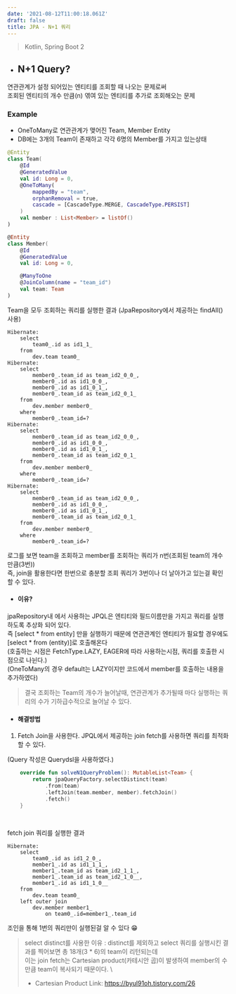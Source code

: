 ```yaml
---
date: '2021-08-12T11:00:18.061Z'
draft: false
title: JPA - N+1 쿼리
---
```

> Kotlin, Spring Boot 2
- ## N+1 Query?
연관관계가 설정 되어있는 엔티티를 조회할 때 나오는 문제로써 \
조회된 엔티티의 개수 만큼(n) 엮여 있는 엔티티를 추가로 조회해오는 문제

### Example
- OneToMany로 연관관계가 맺어진 Team, Member Entity
- DB에는 3개의 Team이 존재하고 각각 6명의 Member를 가지고 있는상태

```kotlin
@Entity
class Team(
    @Id
    @GeneratedValue
    val id: Long = 0,
    @OneToMany(
        mappedBy = "team",
        orphanRemoval = true,
        cascade = [CascadeType.MERGE, CascadeType.PERSIST]
    )
    val member : List<Member> = listOf()
)

@Entity
class Member(
    @Id
    @GeneratedValue
    val id: Long = 0,

    @ManyToOne
    @JoinColumn(name = "team_id")
    val team: Team
)
```

Team을 모두 조회하는 쿼리를 실행한 결과 (JpaRepository에서 제공하는 findAll() 사용)
```
Hibernate: 
    select
        team0_.id as id1_1_ 
    from
        dev.team team0_
Hibernate: 
    select
        member0_.team_id as team_id2_0_0_,
        member0_.id as id1_0_0_,
        member0_.id as id1_0_1_,
        member0_.team_id as team_id2_0_1_ 
    from
        dev.member member0_ 
    where
        member0_.team_id=?
Hibernate: 
    select
        member0_.team_id as team_id2_0_0_,
        member0_.id as id1_0_0_,
        member0_.id as id1_0_1_,
        member0_.team_id as team_id2_0_1_ 
    from
        dev.member member0_ 
    where
        member0_.team_id=?
Hibernate: 
    select
        member0_.team_id as team_id2_0_0_,
        member0_.id as id1_0_0_,
        member0_.id as id1_0_1_,
        member0_.team_id as team_id2_0_1_ 
    from
        dev.member member0_ 
    where
        member0_.team_id=?
```

로그를 보면 team을 조회하고 member를 조회하는 쿼리가 n번(조회된 team의 개수만큼(3번)) \
즉, join을 활용한다면 한번으로 충분할 조회 쿼리가 3번이나 더 날아가고 있는걸 확인 할 수 있다.

- #### 이유?
jpaRepository내 에서 사용하는 JPQL은 엔티티와 필드이름만을 가지고 쿼리를 실행하도록 추상화 되어 있다. \
즉 [select * from entity] 만을 실행하기 때문에 연관관계인 엔티티가 필요할 경우에도 [select * from (entity)]로 호출해온다 \
(호출하는 시점은 FetchType.LAZY, EAGER에 따라 사용하는시점, 쿼리를 호출한 시점으로 나뉜다.) \
(OneToMany의 경우 default는 LAZY이지만 코드에서 member를 호출하는 내용을 추가하였다)

> 결국 조회하는 Team의 개수가 늘어날때, 연관관계가 추가될때 마다 실행하는 쿼리의 수가 기하급수적으로 늘어날 수 있다.

- #### 해결방법

1. Fetch Join을 사용한다. JPQL에서 제공하는 join fetch를 사용하면 쿼리를 최적화 할 수 있다.

(Query 작성은 Querydsl을 사용하였다.)
```kotlin
    override fun solveN1QueryProblem(): MutableList<Team> {
        return jpaQueryFactory.selectDistinct(team)
            .from(team)
            .leftJoin(team.member, member).fetchJoin()
            .fetch()
    }
    
     
```
fetch join 쿼리를 실행한 결과
```
Hibernate: 
    select
        team0_.id as id1_2_0_,
        member1_.id as id1_1_1_,
        member1_.team_id as team_id2_1_1_,
        member1_.team_id as team_id2_1_0__,
        member1_.id as id1_1_0__ 
    from
        dev.team team0_ 
    left outer join
        dev.member member1_ 
            on team0_.id=member1_.team_id
```
조인을 통해 1번의 쿼리만이 실행된걸 알 수 있다 😁

 > select distinct를 사용한 이유
: distinct를 제외하고 select 쿼리를 실행시킨 결과를 찍어보면 총 18개(3 * 6)의 team이 리턴되는데 \
이는 join fetch는 Cartesian product(카테시안 곱)이 발생하여 member의 수만큼 team이 복사되기 때문이다. \
> - Cartesian Product Link: https://byul91oh.tistory.com/26











